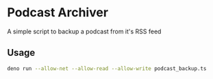 # Podcast Archiver
 A simple script to backup a podcast from it's RSS feed


## Usage
```bash
deno run --allow-net --allow-read --allow-write podcast_backup.ts
```
